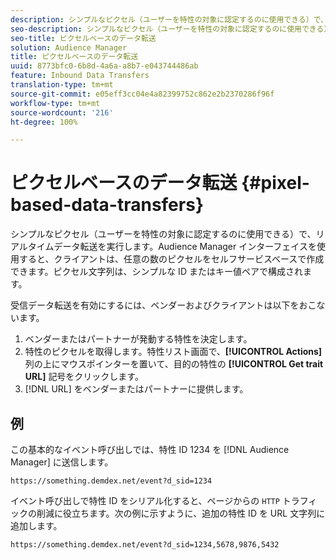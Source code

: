 ```yaml
---
description: シンプルなピクセル（ユーザーを特性の対象に認定するのに使用できる）で、リアルタイムデータ転送を実行します。Audience Manager インターフェイスを使用すると、クライアントは、任意の数のピクセルをセルフサービスベースで作成できます。ピクセル文字列は、シンプルな ID またはキー値ペアで構成されます。
seo-description: シンプルなピクセル（ユーザーを特性の対象に認定するのに使用できる）で、リアルタイムデータ転送を実行します。Audience Manager インターフェイスを使用すると、クライアントは、任意の数のピクセルをセルフサービスベースで作成できます。ピクセル文字列は、シンプルな ID またはキー値ペアで構成されます。
seo-title: ピクセルベースのデータ転送
solution: Audience Manager
title: ピクセルベースのデータ転送
uuid: 8773bfc0-6b8d-4a6a-a8b7-e043744486ab
feature: Inbound Data Transfers
translation-type: tm+mt
source-git-commit: e05eff3cc04e4a82399752c862e2b2370286f96f
workflow-type: tm+mt
source-wordcount: '216'
ht-degree: 100%

---
```



# ピクセルベースのデータ転送 {#pixel-based-data-transfers}

シンプルなピクセル（ユーザーを特性の対象に認定するのに使用できる）で、リアルタイムデータ転送を実行します。Audience Manager インターフェイスを使用すると、クライアントは、任意の数のピクセルをセルフサービスベースで作成できます。ピクセル文字列は、シンプルな ID またはキー値ペアで構成されます。

<!-- c_rt_inbound_pixel_transfers.xml -->

受信データ転送を有効にするには、ベンダーおよびクライアントは以下をおこないます。

1. ベンダーまたはパートナーが発動する特性を決定します。
1. 特性のピクセルを取得します。特性リスト画面で、**[!UICONTROL Actions]** 列の上にマウスポインターを置いて、目的の特性の **[!UICONTROL Get trait URL]** 記号をクリックします。
1. [!DNL URL] をベンダーまたはパートナーに提供します。

## 例

この基本的なイベント呼び出しでは、特性 ID 1234 を [!DNL Audience Manager] に送信します。

```
https://something.demdex.net/event?d_sid=1234
```

イベント呼び出しで特性 ID をシリアル化すると、ページからの `HTTP` トラフィックの削減に役立ちます。次の例に示すように、追加の特性 ID を URL 文字列に追加します。

```
https://something.demdex.net/event?d_sid=1234,5678,9876,5432
```
